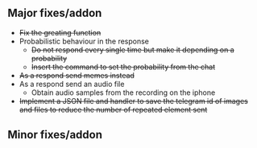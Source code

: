 ## Major fixes/addon
- ~~Fix the greating function~~
- Probabilistic behaviour in the response
    - ~~Do not respond every single time but make it depending on a probability~~
    - ~~Insert the command to set the probability from the chat~~
- ~~As a respond send memes instead~~
- As a respond send an audio file
    - Obtain audio samples from the recording on the iphone
- ~~Implement a JSON file and handler to save the telegram id of images and files to reduce the number of repeated element sent~~

## Minor fixes/addon
